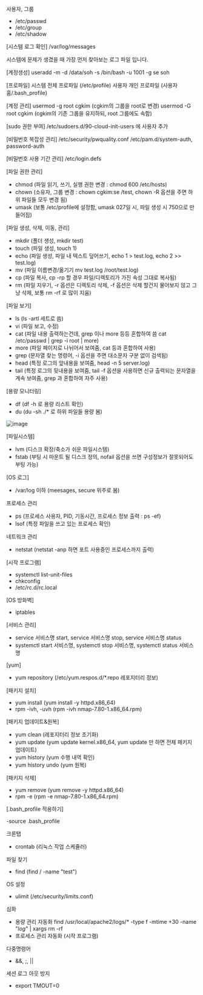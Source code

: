 사용자, 그룹
- /etc/passwd
- /etc/group
- /etc/shadow

[시스템 로그 확인]
/var/log/messages

시스템에 문제가 생겼을 때 가장 먼저 찾아보는 로그 파일 입니다.

[계정생성]
useradd -m -d /data/soh -s /bin/bash -u 1001 -g se soh 

[프로파일]
시스템 전체 프로파일 (/etc/profile)
사용자 개인 프로파일 (사용자홈/.bash_profile)

[계정 관리]
usermod -g root cgkim (cgkim의 그룹을 root로 변경)
usermod -G root cgkim (cgkim의 기존 그룹을 유지하되, root 그룹에도 속함)

[sudo 권한 부여]
/etc/sudoers.d/90-cloud-init-users 에 사용자 추가

[비밀번호 복잡성 관리]
/etc/security/pwquality.conf
/etc/pam.d/system-auth, password-auth

[비밀번호 사용 기간 관리]
/etc/login.defs

[파일 권한 관리]
- chmod (파일 읽기, 쓰기, 실행 권한 변경 : chmod 600 /etc/hosts)
- chown (소유자, 그룹 변경 : chown cgkim:se /test, chown -R 옵션을 주면 하위 파일들 모두 변경 됨)
- umask (보통 /etc/profile에 설정함, umask 027일 시, 파일 생성 시 750으로 만들어짐)

[파일 생성, 삭제, 이동, 관리]
- mkdir (폴더 생성, mkdir test)
- touch (파일 생성, touch 1)
- echo (파일 생성, 파일 내 텍스트 덮어쓰기, echo 1 > test.log, echo 2 >> test.log)
- mv (파일 이름변경/옮기기 mv test.log /root/test.log)
- cp (파일 복사, cp -rp 할 경우 파일/디렉토리가 가진 속성 그대로 복사됨)
- rm (파일 지우기, -r 옵션은 디렉토리 삭제, -f 옵션은 삭제 할건지 물어보지 않고 그냥 삭제, 보통 rm -rf 로 많이 지움)

[파일 보기]
- ls (ls -artl 세트로 씀) 
- vi (파일 보고, 수정)
- cat (파일 내용 출력하는건데, grep 이나 more 등등 혼합하여 씀 cat /etc/passwd | grep -i root | more)
- more (파일 페이지로 나뉘어서 보여줌, cat 등과 혼합하여 사용)
- grep (문자열 찾는 명령어, -i 옵션을 주면 대소문자 구분 없이 검색됨)
- head (특정 로그의 앞내용을 보여줌, head -n 5 server.log)
- tail (특정 로그의 뒷내용을 보여줌, tail -f 옵션을 사용하면 신규 출력되는 문자열을 계속 보여줌, grep 과 혼합하여 자주 사용)

[용량 모니터링]
- df (df -h 로 용량 리스트 확인)
- du (du -sh ./* 로 하위 파일들 용량 봄)

![image](https://user-images.githubusercontent.com/38831314/135967920-8dab5113-e09d-4072-8c9c-82b099a19f08.png)

[파일시스템]
- lvm (디스크 확장/축소가 쉬운 파일시스템)
- fstab (부팅 시 마운트 될 디스크 정의, nofail 옵션을 쓰면 구성정보가 잘못되어도 부팅 가능)
 
[OS 로그]
- /var/log 이하 (meesages, secure 위주로 봄)

프로세스 관리
- ps (프로세스 사용자, PID, 기동시간, 프로세스 정보 출력 : ps -ef)
- lsof (특정 파일을 쓰고 있는 프로세스 확인)

네트워크 관리
- netstat (netstat -anp 하면 포트 사용중인 프로세스까지 출력)

[시작 프로그램]
- systemctl list-unit-files
- chkconfig
- /etc/rc.d/rc.local

[OS 방화벽]
- iptables

[서비스 관리]
- service 서비스명 start, service 서비스명 stop, service 서비스명 status
- systemctl start 서비스명, systemctl stop 서비스명, systemctl status 서비스명

[yum]
- yum repository (/etc/yum.respos.d/*.repo 레포지터리 정보)

[패키지 설치]
- yum install (yum install -y httpd.x86_64)
- rpm -ivh, -uvh (rpm -ivh nmap-7.80-1.x86_64.rpm)

[패키지 업데이트&원복]
- yum clean (레포지터리 정보 초기화)
- yum update (yum update kernel.x86_64, yum update 만 하면 전체 패키지 업데이트)
- yum history (yum 수행 내역 확인)
- yum history undo (yum 원복)

[패키지 삭제]
- yum remove (yum remove -y httpd.x86_64)
- rpm -e (rpm -e nmap-7.80-1.x86_64.rpm)

[.bash_profile 적용하기]

-source .bash_profile

크론탭
- crontab (리눅스 작업 스케쥴러)

파일 찾기 
- find (find / -name "test")

OS 설정
- ulimit (/etc/security/limits.conf)


심화
- 용량 관리 자동화
  find /usr/local/apache2/logs/* -type f -mtime +30 -name "*log*" | xargs rm -rf
- 프로세스 관리 자동화 (시작 프로그램)


다중명령어
- &&, ;, ||

세션 로그 아웃 방지
- export TMOUT=0
